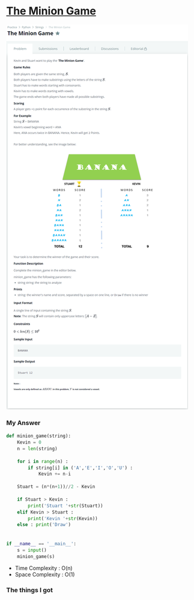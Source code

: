 # [The Minion Game](https://www.hackerrank.com/challenges/the-minion-game/problem)

![image](Problem.png)



### My Answer

```python
def minion_game(string):
    Kevin = 0
    n = len(string)
    
    for i in range(n) : 
        if string[i] in ('A','E','I','O','U') : 
            Kevin += n-i
    
    Stuart = (n*(n+1))//2 - Kevin
    
    if Stuart > Kevin : 
        print('Stuart '+str(Stuart))
    elif Kevin > Stuart : 
        print('Kevin '+str(Kevin))
    else : print('Draw') 
    

if __name__ == '__main__':
    s = input()
    minion_game(s)
```

* Time Complexity : O(n)
* Space Complexity : O(1)



### The things I got
